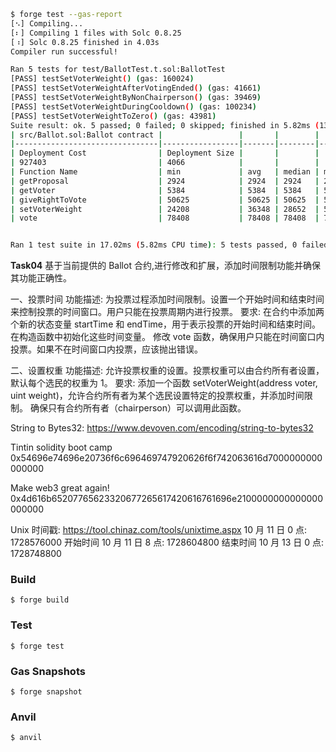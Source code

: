 ```bash
$ forge test --gas-report
[⠢] Compiling...
[⠆] Compiling 1 files with Solc 0.8.25
[⠰] Solc 0.8.25 finished in 4.03s
Compiler run successful!

Ran 5 tests for test/BallotTest.t.sol:BallotTest
[PASS] testSetVoterWeight() (gas: 160024)
[PASS] testSetVoterWeightAfterVotingEnded() (gas: 41661)
[PASS] testSetVoterWeightByNonChairperson() (gas: 39469)
[PASS] testSetVoterWeightDuringCooldown() (gas: 100234)
[PASS] testSetVoterWeightToZero() (gas: 43981)
Suite result: ok. 5 passed; 0 failed; 0 skipped; finished in 5.82ms (13.69ms CPU time)
| src/Ballot.sol:Ballot contract |                 |       |        |       |         |
|--------------------------------|-----------------|-------|--------|-------|---------|
| Deployment Cost                | Deployment Size |       |        |       |         |
| 927403                         | 4066            |       |        |       |         |
| Function Name                  | min             | avg   | median | max   | # calls |
| getProposal                    | 2924            | 2924  | 2924   | 2924  | 1       |
| getVoter                       | 5384            | 5384  | 5384   | 5384  | 1       |
| giveRightToVote                | 50625           | 50625 | 50625  | 50625 | 10      |
| setVoterWeight                 | 24208           | 36348 | 28652  | 55118 | 6       |
| vote                           | 78408           | 78408 | 78408  | 78408 | 1       |


Ran 1 test suite in 17.02ms (5.82ms CPU time): 5 tests passed, 0 failed, 0 skipped (5 total tests)

```

**Task04**
基于当前提供的 Ballot 合约,进行修改和扩展，添加时间限制功能并确保其功能正确性。

一、投票时间
功能描述: 为投票过程添加时间限制。设置一个开始时间和结束时间来控制投票的时间窗口。用户只能在投票周期内进行投票。
要求:
在合约中添加两个新的状态变量 startTime 和 endTime，用于表示投票的开始时间和结束时间。
在构造函数中初始化这些时间变量。
修改 vote 函数，确保用户只能在时间窗口内投票。如果不在时间窗口内投票，应该抛出错误。

二、设置权重
功能描述: 允许投票权重的设置。投票权重可以由合约所有者设置，默认每个选民的权重为 1。
要求:
添加一个函数 setVoterWeight(address voter, uint weight)，允许合约所有者为某个选民设置特定的投票权重，并添加时间限制。
确保只有合约所有者（chairperson）可以调用此函数。

String to Bytes32: https://www.devoven.com/encoding/string-to-bytes32

Tintin solidity boot camp
0x54696e74696e20736f6c696469747920626f6f742063616d7000000000000000

Make web3 great again!
0x4d616b65207765623320677265617420616761696e2100000000000000000000

Unix 时间戳: https://tool.chinaz.com/tools/unixtime.aspx
10 月 11 日 0 点: 1728576000
开始时间 10 月 11 日 8 点: 1728604800
结束时间 10 月 13 日 0 点: 1728748800

### Build

```shell
$ forge build
```

### Test

```shell
$ forge test
```

### Gas Snapshots

```shell
$ forge snapshot
```

### Anvil

```shell
$ anvil
```
